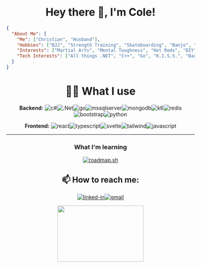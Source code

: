 <!--
**williycole/williycole** is a ✨ _special_ ✨ repository because its `README.md` (this file) appears on your GitHub profile. 
-->

<div align="center">
  
#  Hey there 👋, I'm Cole! 

</div>

```json
{
  "About Me": {
    "Me": ["Christian", "Husband"],
    "Hobbies": ["BJJ", "Strength Training", "Skateboarding", "Banjo", "Fly Fishing", "Hunting", "Backpacking", "Gunpla"],
    "Interests": ["Martial Arts", "Mental Toughness", "Hot Rods", "DIY", "Mech Keyboards", "Anime (mostly Gundam)", "TB-RPGS"],
    "Tech Interests": ["All things .NET", "C++", "Go", "K.I.S.S.", "Backend & APIs", "Svelte", "Performant/Fast Code", "AI", "VR"]
  }
}
```

<div align="center">
  
# 👨‍💻 What I use
  
**Backend:** ![c#](https://img.shields.io/badge/C%23-239120?style=for-the-badge&logo=c-sharp&logoColor=white)![.Net](https://img.shields.io/badge/.NET-5C2D91?style=for-the-badge&logo=.net&logoColor=white)![go](https://img.shields.io/badge/Go-00ADD8.svg?style=for-the-badge&logo=Go&logoColor=white)![mssqlserver](https://img.shields.io/badge/Microsoft%20SQL%20Server-CC2927?style=for-the-badge&logo=microsoft%20sql%20server&logoColor=white)![mongodb](https://img.shields.io/badge/MongoDB-4EA94B?style=for-the-badge&logo=mongodb&logoColor=white)![k6](https://img.shields.io/badge/k6-7D64FF.svg?style=for-the-badge&logo=k6&logoColor=white)![redis](https://img.shields.io/badge/redis-%23DD0031.svg?&style=for-the-badge&logo=redis&logoColor=white)![bootstrap](https://img.shields.io/badge/Bootstrap-563D7C?style=for-the-badge&logo=bootstrap&logoColor=white)![python](https://img.shields.io/badge/Python-3776AB?style=for-the-badge&logo=python&logoColor=white)

**Frontend:** ![react](https://img.shields.io/badge/React-20232A?style=for-the-badge&logo=react&logoColor=61DAFB)![typescript](https://img.shields.io/badge/TypeScript-007ACC?style=for-the-badge&logo=typescript&logoColor=white)![svelte](https://img.shields.io/badge/Svelte-FF3E00.svg?style=for-the-badge&logo=Svelte&logoColor=white)![tailwind](https://img.shields.io/badge/Tailwind_CSS-38B2AC?style=for-the-badge&logo=tailwind-css&logoColor=white)![javascript](https://img.shields.io/badge/JavaScript-323330?style=for-the-badge&logo=javascript&logoColor=F7DF1E)

---

<!-- turned this off for now and made that repo private
### *See what I'm Building* [100 Projects of Code](https://github.com/williycole/100-Projects-of-Code-TOC/tree/main) 
-->

### What I'm learning 

[![roadmap.sh](https://api.roadmap.sh/v1-badge/tall/643ea604e2725773749150ba?variant=dark&roadmaps=aspnet-core%2Cbackend%2Ccpp%2Ccomputer-science)](https://roadmap.sh)

## 📫 How to reach me: 
[![linked-in](https://img.shields.io/badge/Linked_In-0077B5?style=for-the-badge&logo=LinkedIn&logoColor=white)](https://www.linkedin.com/in/cole-boren-4b0b3a50/)[![gmail](https://img.shields.io/badge/Gmail-D14836?style=for-the-badge&logo=Gmail&logoColor=white)](mailto:https://william.cole.boren@gmail.com)

<img src ="https://c.tenor.com/j7Dlyf-gbPIAAAAC/kamille-bidan-z-gundam.gif" width="230" height="150"/>

</div>
